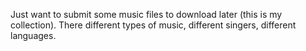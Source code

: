 Just want to submit some music files to download later (this is my collection).
There different types of music, different singers, different languages.
